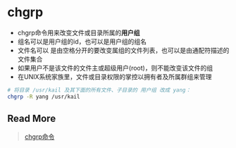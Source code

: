 
# chgrp

- chgrp命令用来改变文件或目录所属的**用户组**
- 组名可以是用户组的id，也可以是用户组的组名
- 文件名可以 是由空格分开的要改变属组的文件列表，也可以是由通配符描述的文件集合
- 如果用户不是该文件的文件主或超级用户(root)，则不能改变该文件的组
- 在UNIX系统家族里，文件或目录权限的掌控以拥有者及所属群组来管理


``` bash
# 将目录 /usr/kail 及其下面的所有文件、子目录的 用户组 改成 yang：
chgrp -R yang /usr/kail
```

## Read More

> [chgrp命令](http://man.linuxde.net/chgrp)

